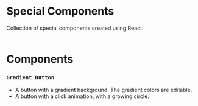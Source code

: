 # Special Components

Collection of special components created using React.
<br></br>


# Components

### `Gradient Button`
* A button with a gradient background. The gradient colors are editable.
* A button with a click animation, with a growing circle.
